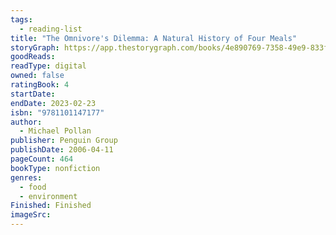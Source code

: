 ```yaml
---
tags:
  - reading-list
title: "The Omnivore's Dilemma: A Natural History of Four Meals"
storyGraph: https://app.thestorygraph.com/books/4e890769-7358-49e9-833f-ae1073ef792d
goodReads:
readType: digital
owned: false
ratingBook: 4
startDate:
endDate: 2023-02-23
isbn: "9781101147177"
author:
  - Michael Pollan
publisher: Penguin Group
publishDate: 2006-04-11
pageCount: 464
bookType: nonfiction
genres:
  - food
  - environment
Finished: Finished
imageSrc:
---
```

